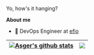 Yo, how's it hanging?

**About me**

- 💼 DevOps Engineer at [efio](https://efio.dk/)

| <a href="https://github.com/asge1172/github-readme-stats"><img align="center" src="https://github-readme-stats.vercel.app/api?username=asge1172&show_icons=true&count_private=true&include_all_commits=true&theme=radical&hide_border=true" alt="Asger's github stats" /></a> | <a href="https://github.com/asge1172/github-readme-stats"><img align="center" src="https://github-readme-stats.vercel.app/api/top-langs/?username=asge1172&layout=compact&count_private=true&theme=radical&hide_border=true" /></a> |
| ------------- | ------------- |


